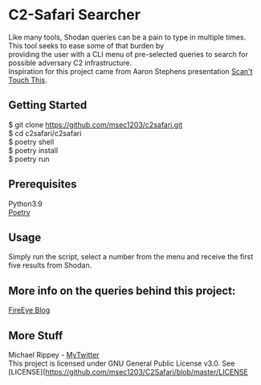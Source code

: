 # C2-Safari Searcher
<div align="center>
    <img src="https://github.com/msec1203/C2Safari/blob/master/header.png" width="400px"/>
</div>

Like many tools, Shodan queries can be a pain to type in multiple times. This tool seeks to ease some of that burden by<br>
providing the user with a CLI menu of pre-selected queries to search for possible adversary C2 infrastructure.<br>
 Inspiration for this project came from Aaron Stephens presentation [Scan't Touch This](https://github.com/aaronst/talks).

## Getting Started
$ git clone https://github.com/msec1203/c2safari.git<br>
$ cd c2safari/c2safari<br>
$ poetry shell<br>
$ poetry install<br>
$ poetry run 

## Prerequisites
Python3.9<br>
[Poetry](https://python-poetry.org)

## Usage
Simply run the script, select a number from the menu and receive the first five results from Shodan. 


## More info on the queries behind this project:
[FireEye Blog](https://www.fireeye.com/blog/threat-research/2020/07/scandalous-external-detection-using-network-scan-data-and-automation.html)


## More Stuff
Michael Rippey - [MyTwitter](https://twitter.com/nahamike01)<br>
This project is licensed under GNU General Public License v3.0. See [LICENSE](https://github.com/msec1203/C2Safari/blob/master/LICENSE
